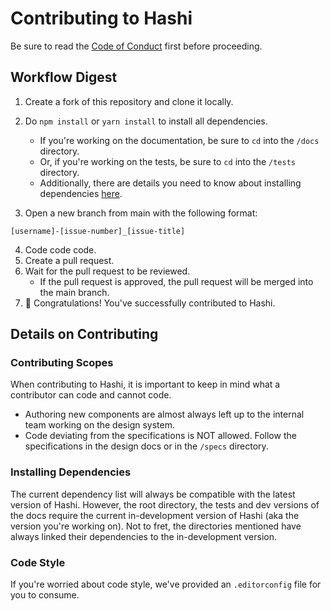 # Contributing to Hashi
Be sure to read the [Code of Conduct](https://github.com/dev-protocol/.github/blob/main/CODE_OF_CONDUCT.md) first before proceeding.

## Workflow Digest
1. Create a fork of this repository and clone it locally.
2. Do `npm install` or `yarn install` to install all dependencies.
   - If you're working on the documentation, be sure to `cd` into the `/docs` directory.
   - Or, if you're working on the tests, be sure to `cd` into the `/tests` directory.
   - Additionally, there are details you need to know about installing dependencies [here](#installing-dependencies).
 
3. Open a new branch from main with the following format:

```text
[username]-[issue-number]_[issue-title]
```

4. Code code code.
5. Create a pull request.
6. Wait for the pull request to be reviewed.
   - If the pull request is approved, the pull request will be merged into the main branch.
7. 🎉 Congratulations! You've successfully contributed to Hashi.

## Details on Contributing
### Contributing Scopes
When contributing to Hashi, it is important to keep in mind what a contributor can code and cannot code.

- Authoring new components are almost always left up to the internal team working on the design system.
- Code deviating from the specifications is NOT allowed. Follow the specifications in the design docs or in the `/specs` directory.

### Installing Dependencies
The current dependency list will always be compatible with the latest version of Hashi. However, the root directory, the tests and dev versions of the docs require the current in-development version of Hashi (aka the version you're working on). Not to fret, the directories mentioned have always linked their dependencies to the in-development version.

### Code Style
If you're worried about code style, we've provided an `.editorconfig` file for you to consume.
